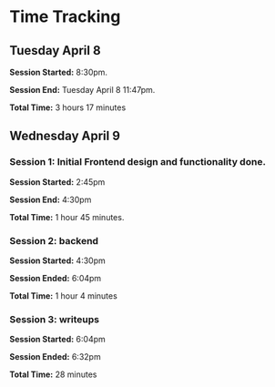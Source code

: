 # Time Tracking

## Tuesday April 8

**Session Started:** 8:30pm.

**Session End:** Tuesday April 8 11:47pm.

**Total Time:** 3 hours 17 minutes

## Wednesday April 9

### Session 1: Initial Frontend design and functionality done.

**Session Started:** 2:45pm

**Session End:** 4:30pm

**Total Time:** 1 hour 45 minutes.

### Session 2: backend

**Session Started:** 4:30pm

**Session Ended:** 6:04pm

**Total Time:** 1 hour 4 minutes

### Session 3: writeups

**Session Started:** 6:04pm

**Session Ended:** 6:32pm

**Total Time:** 28 minutes
